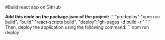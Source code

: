 #Build react app on GitHub 

**Add this code on the package.json of the project:**
´´´"predeploy":"npm run build",
"build":"react-scripts build",
"deploy":"gh-pages -d build -r <repository name>"
´´´
Then, deploy the application using the following command:
´´´npm run deploy´´´
